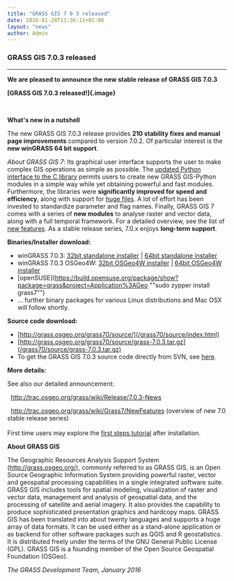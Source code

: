 ```yaml
---
title: "GRASS GIS 7 0 3 released"
date: 2016-01-28T11:36:11+01:00
layout: "news"
author: Admin
---
```


### GRASS GIS 7.0.3 released

------------------------------------------------------------------------

**We are pleased to announce the **new stable release** of **GRASS GIS
7.0.3****

**[GRASS GIS 7.0.3 released!]{.image}**

 

**What's new in a nutshell**

The new GRASS GIS 7.0.3 release provides **210 stability fixes and
manual page improvements** compared to version 7.0.2. Of particular
interest is the **new winGRASS 64 bit support**.

*About GRASS GIS 7*: Its graphical user interface supports the user to
make complex GIS operations as simple as possible. The [updated Python
interface to the C
library](/grass70/manuals/libpython/index.html) permits users
to create new GRASS GIS-Python modules in a simple way while yet
obtaining powerful and fast modules. Furthermore, the libraries were
**significantly improved for speed and efficiency**, along with support
for [huge
files](http://grasswiki.osgeo.org/wiki/Category:Massive_data_analysis).
A lot of effort has been invested to standardize parameter and flag
names. Finally, GRASS GIS 7 comes with a series of **new modules** to
analyse raster and vector data, along with a full temporal framework.
For a detailed overview, see the list of [new
features](http://trac.osgeo.org/grass/wiki/Grass7/NewFeatures). As a
stable release series, 7.0.x enjoys **long-term support**.

**Binaries/Installer download:**

-   winGRASS 7.0.3: [32bit standalone
    installer](/grass70/binary/mswindows/native/x86/WinGRASS-7.0.3-1-Setup-x86.html)
    \| [64bit standalone
    installer](/grass70/binary/mswindows/native/x86_64/WinGRASS-7.0.3-1-Setup-x86_64.exe)
-   winGRASS 7.0.3 OSGeo4W: [32bit OSGeo4W
    installer](http://download.osgeo.org/osgeo4w/osgeo4w-setup-x86.exe)
    \| [64bit OSGeo4W
    installer](http://download.osgeo.org/osgeo4w/osgeo4w-setup-x86_64.exe)
-   [openSUSE](https://build.opensuse.org/package/show?package=grass&project=Application%3AGeo ""sudo zypper install grass7"")
-   \... further binary packages for various Linux distributions and Mac
    OSX will follow shortly.

**Source code download:**

-   [http://grass.osgeo.org/grass70/source/](/grass70/source/index.html)
-   [http://grass.osgeo.org/grass70/source/grass-7.0.3.tar.gz](/grass70/source/grass-7.0.3.tar.gz)
-   To get the GRASS GIS 7.0.3 source code directly from SVN, see
    [here](http://trac.osgeo.org/grass/wiki/Release/7.0.3-News).

**More details:**

See also our detailed announcement:


  <http://trac.osgeo.org/grass/wiki/Release/7.0.3-News>



  <http://trac.osgeo.org/grass/wiki/Grass7/NewFeatures> (overview of new
7.0 stable release series)\
\
First time users may explore the [first steps
tutorial](/documentation/first-time-users/index.html) after
installation.


**About GRASS GIS**

The Geographic Resources Analysis Support System
([http://grass.osgeo.org/)](/index.html), commonly referred
to as GRASS GIS, is an Open Source Geographic Information System
providing powerful raster, vector and geospatial processing capabilities
in a single integrated software suite. GRASS GIS includes tools for
spatial modeling, visualization of raster and vector data, management
and analysis of geospatial data, and the processing of satellite and
aerial imagery. It also provides the capability to produce sophisticated
presentation graphics and hardcopy maps. GRASS GIS has been translated
into about twenty languages and supports a huge array of data formats.
It can be used either as a stand-alone application or as backend for
other software packages such as QGIS and R geostatistics. It is
distributed freely under the terms of the GNU General Public License
(GPL). GRASS GIS is a founding member of the Open Source Geospatial
Foundation (OSGeo).

*The GRASS Development Team, January 2016*


